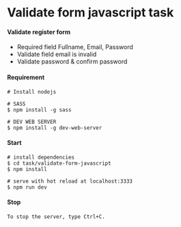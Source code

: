 # Validate form javascript task
#### Validate register form
 * Required field Fullname, Email, Password
 * Validate field email is invalid
 * Validate password & confirm password


#### Requirement
```
# Install nodejs   

# SASS
$ npm install -g sass

# DEV WEB SERVER
$ npm install -g dev-web-server
```

#### Start
```
# install dependencies
$ cd task/validate-form-javascript
$ npm install

# serve with hot reload at localhost:3333
$ npm run dev
```

#### Stop
```
To stop the server, type Ctrl+C.
```
